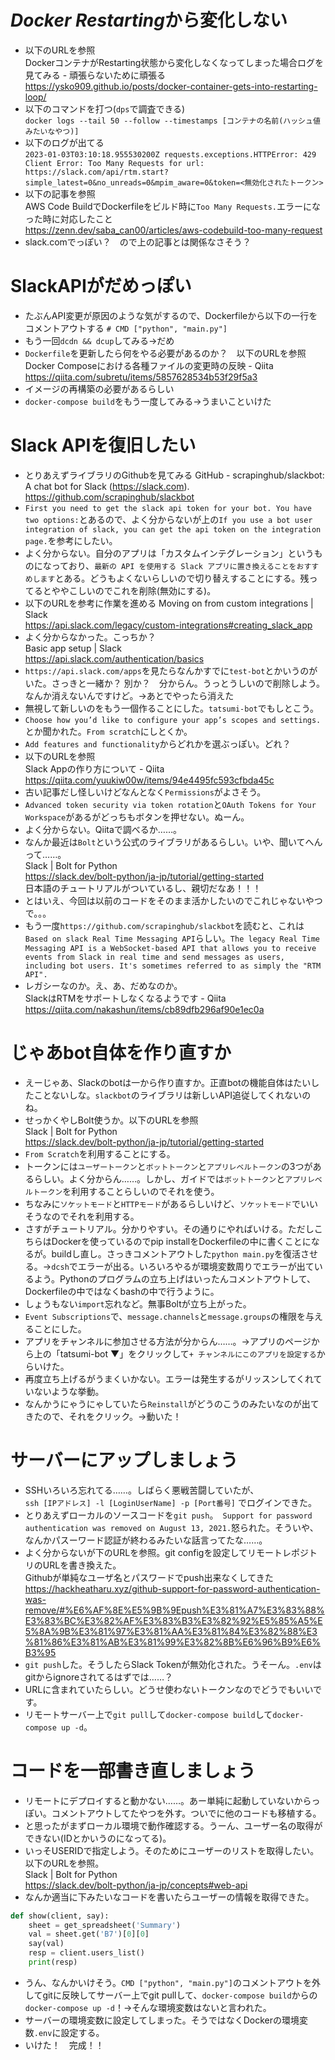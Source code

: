 # *Docker Restarting*から変化しない
- 以下のURLを参照  
DockerコンテナがRestarting状態から変化しなくなってしまった場合ログを見てみる - 頑張らないために頑張る  
https://ysko909.github.io/posts/docker-container-gets-into-restarting-loop/
- 以下のコマンドを打つ(`dps`で調査できる)  
`docker logs --tail 50 --follow --timestamps [コンテナの名前(ハッシュ値みたいなやつ)]`
- 以下のログが出てる  
`2023-01-03T03:10:18.955530200Z requests.exceptions.HTTPError: 429 Client Error: Too Many Requests for url: https://slack.com/api/rtm.start?simple_latest=0&no_unreads=0&mpim_aware=0&token=<無効化されたトークン>`
- 以下の記事を参照  
AWS Code BuildでDockerfileをビルド時に`Too Many Requests.`エラーになった時に対応したこと  
https://zenn.dev/saba_can00/articles/aws-codebuild-too-many-request
- slack.comでっぽい？　ので上の記事とは関係なさそう？
# SlackAPIがだめっぽい
- たぶんAPI変更が原因のような気がするので、Dockerfileから以下の一行をコメントアウトする
`# CMD ["python", "main.py"]`
- もう一回`dcdn && dcup`してみる→だめ
- `Dockerfile`を更新したら何をやる必要があるのか？　以下のURLを参照  
Docker Composeにおける各種ファイルの変更時の反映 - Qiita  
https://qiita.com/subretu/items/5857628534b53f29f5a3
- イメージの再構築の必要があるらしい
- `docker-compose build`をもう一度してみる→うまいこといけた
# Slack APIを復旧したい
- とりあえずライブラリのGithubを見てみる
GitHub - scrapinghub/slackbot: A chat bot for Slack (https://slack.com).  
https://github.com/scrapinghub/slackbot
- `First you need to get the slack api token for your bot. You have two options:`とあるので、よく分からないが上の`If you use a bot user integration of slack, you can get the api token on the integration page.`を参考にしたい。
- よく分からない。自分のアプリは「カスタムインテグレーション」というものになっており、`最新の API を使用する Slack アプリに置き換えることをおすすめします`とある。どうもよくないらしいので切り替えすることにする。残ってるとややこしいのでこれを削除(無効にする)。
- 以下のURLを参考に作業を進める
Moving on from custom integrations | Slack  
https://api.slack.com/legacy/custom-integrations#creating_slack_app
- よく分からなかった。こっちか？  
Basic app setup | Slack  
https://api.slack.com/authentication/basics
- `https://api.slack.com/apps`を見たらなんかすでに`test-bot`とかいうのがいた。さっきと一緒か？ 別か？　分からん。うっとうしいので削除しよう。なんか消えないんですけど。→あとでやったら消えた
- 無視して新しいのをもう一個作ることにした。`tatsumi-bot`でもしとこう。
- `Choose how you’d like to configure your app’s scopes and settings.`とか聞かれた。`From scratch`にしとくか。
- `Add features and functionality`からどれかを選ぶっぽい。どれ？
- 以下のURLを参照  
Slack Appの作り方について - Qiita  
https://qiita.com/yuukiw00w/items/94e4495fc593cfbda45c
- 古い記事だし怪しいけどなんとなく`Permissions`がよさそう。
- `Advanced token security via token rotation`と`OAuth Tokens for Your Workspace`があるがどっちもボタンを押せない。ぬーん。
- よく分からない。Qiitaで調べるか……。
- なんか最近は`Bolt`という公式のライブラリがあるらしい。いや、聞いてへんって……。  
Slack | Bolt for Python  
https://slack.dev/bolt-python/ja-jp/tutorial/getting-started  
日本語のチュートリアルがついているし、親切だなあ！！！
- とはいえ、今回は以前のコードをそのまま活かしたいのでこれじゃないやつで。。。
- もう一度`https://github.com/scrapinghub/slackbot`を読むと、これは`Based on slack Real Time Messaging API`らしい。`The legacy Real Time Messaging API is a WebSocket-based API that allows you to receive events from Slack in real time and send messages as users, including bot users. It's sometimes referred to as simply the "RTM API".`
- レガシーなのか。え、あ、だめなのか。  
SlackはRTMをサポートしなくなるようです - Qiita  
https://qiita.com/nakashun/items/cb89dfb296af90e1ec0a

# じゃあbot自体を作り直すか
- えーじゃあ、Slackのbotは一から作り直すか。正直botの機能自体はたいしたことないしな。`slackbot`のライブラリは新しいAPI追従してくれないのね。
- せっかくやしBolt使うか。以下のURLを参照  
Slack | Bolt for Python  
https://slack.dev/bolt-python/ja-jp/tutorial/getting-started
- `From Scratch`を利用することにする。
- トークンには`ユーザートークン`と`ボットトークン`と`アプリレベルトークン`の3つがあるらしい。よく分からん……。しかし、ガイドでは`ボットトークン`と`アプリレベルトークン`を利用することらしいのでそれを使う。
- ちなみに`ソケットモード`と`HTTPモード`があるらしいけど、`ソケットモード`でいいそうなのでそれを利用する。
- さすがチュートリアル。分かりやすい。その通りにやればいける。ただしこちらはDockerを使っているのでpip installをDockerfileの中に書くことになるが。buildし直し。さっきコメントアウトした`python main.py`を復活させる。→`dcsh`でエラーが出る。いろいろやるが環境変数周りでエラーが出ているよう。Pythonのプログラムの立ち上げはいったんコメントアウトして、Dockerfileの中ではなくbashの中で行うように。
- しょうもない`import`忘れなど。無事Boltが立ち上がった。
- `Event Subscriptions`で、`message.channels`と`message.groups`の権限を与えることにした。
- アプリをチャンネルに参加させる方法が分からん……。→アプリのページから上の「tatsumi-bot ▼」をクリックして`+ チャンネルにこのアプリを設定する`からいけた。
- 再度立ち上げるがうまくいかない。エラーは発生するがリッスンしてくれていないような挙動。
- なんかうにゃうにゃしていたら`Reinstall`がどうのこうのみたいなのが出てきたので、それをクリック。→動いた！

# サーバーにアップしましょう
- SSHいろいろ忘れてる……。しばらく悪戦苦闘していたが、  
`ssh [IPアドレス] -l [LoginUserName] -p [Port番号]`
でログインできた。
- とりあえずローカルのソースコードを`git push`。` Support for password authentication was removed on August 13, 2021.`怒られた。そういや、なんかパスーワード認証が終わるみたいな話言ってたな……。
- よく分からないが下のURLを参照。git configを設定してリモートレポジトリのURLを書き換えた。  
Githubが単純なユーザ名とパスワードでpush出来なくしてきた  
https://hackheatharu.xyz/github-support-for-password-authentication-was-remove/#%E6%AF%8E%E5%9B%9Epush%E3%81%A7%E3%83%88%E3%83%BC%E3%82%AF%E3%83%B3%E3%82%92%E5%85%A5%E5%8A%9B%E3%81%97%E3%81%AA%E3%81%84%E3%82%88%E3%81%86%E3%81%AB%E3%81%99%E3%82%8B%E6%96%B9%E6%B3%95
- `git push`した。そうしたらSlack Tokenが無効化された。うそーん。`.env`はgitからignoreされてるはずでは……？
- URLに含まれていたらしい。どうせ使わないトークンなのでどうでもいいです。
- リモートサーバー上で`git pull`して`docker-compose build`して`docker-compose up -d`。

# コードを一部書き直しましょう
- リモートにデプロイすると動かない……。あー単純に起動していないからっぽい。コメントアウトしてたやつを外す。ついでに他のコードも移植する。
- と思ったがまずローカル環境で動作確認する。うーん、ユーザー名の取得ができない(IDとかいうのになってる)。
- いっそUSERIDで指定しよう。そのためにユーザーのリストを取得したい。以下のURLを参照。  
Slack | Bolt for Python  
https://slack.dev/bolt-python/ja-jp/concepts#web-api
- なんか適当に下みたいなコードを書いたらユーザーの情報を取得できた。
```python
def show(client, say):
    sheet = get_spreadsheet('Summary')
    val = sheet.get('B7')[0][0]
    say(val)
    resp = client.users_list()
    print(resp)
```
- うん、なんかいけそう。`CMD ["python", "main.py"]`のコメントアウトを外してgitに反映してサーバー上でgit pullして、`docker-compose build`からの`docker-compose up -d`！→そんな環境変数はないと言われた。
- サーバーの環境変数に設定してしまった。そうではなくDockerの環境変数`.env`に設定する。
- いけた！　完成！！
